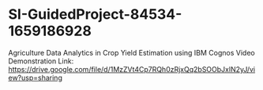 # SI-GuidedProject-84534-1659186928
Agriculture Data Analytics in Crop Yield Estimation using IBM Cognos
Video Demonstration Link: https://drive.google.com/file/d/1MzZVt4Cp7RQh0zRjxQq2bSOObJxlN2yJ/view?usp=sharing

